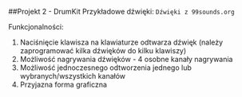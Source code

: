 ##Projekt 2 - DrumKit
Przykładowe dźwięki:
`Dźwięki z 99sounds.org`

Funkcjonalności:
1. Naciśnięcie klawisza na klawiaturze odtwarza dźwięk (należy zaprogramować kilka dźwięków do kilku klawiszy)
2. Możliwość nagrywania dźwięków - 4 osobne kanały nagrywania
3. Możliwość jednoczesnego odtworzenia jednego lub wybranych/wszystkich kanałów
4. Przyjazna forma graficzna
